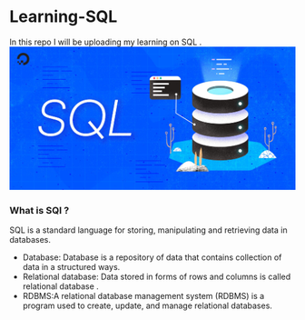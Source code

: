 # Learning-SQL
In this repo I will be uploading my learning on SQL .
![alt text](https://github.com/Utshav-paudel/Learning-SQL/blob/c5e6b0447c2456eb0f48901c5370d9b730ae5780/image/sql.jpg)

### What is SQl ?
SQL is a standard language for storing, manipulating and retrieving data in databases.
* Database: Database is a repository of data that contains collection of data in a structured ways.
* Relational database: Data stored in forms of rows and columns is called relational database .
* RDBMS:A relational database management system (RDBMS) is a program used to create, update, and manage relational databases.
